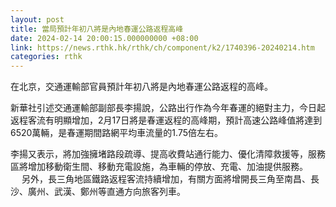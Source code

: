 ```yaml
---
layout: post
title: 當局預計年初八將是內地春運公路返程高峰
date: 2024-02-14 20:00:15.000000000 +08:00
link: https://news.rthk.hk/rthk/ch/component/k2/1740396-20240214.htm
categories: rthk
---
```


在北京，交通運輸部官員預計年初八將是內地春運公路返程的高峰。

新華社引述交通運輸部副部長李揚說，公路出行作為今年春運的絕對主力，今日起返程客流有明顯增加，2月17日將是春運返程的高峰期，預計高速公路峰值將達到6520萬輛，是春運期間路網平均車流量的1.75倍左右。

李揚又表示，將加強擁堵路段疏導、提高收費站通行能力、優化清障救援等，服務區將增加移動衛生間、移動充電設施，為車輛的停放、充電、加油提供服務。
　
另外，長三角地區鐵路返程客流持續增加，有關方面將增開長三角至南昌、長沙、廣州、武漢、鄭州等直通方向旅客列車。
